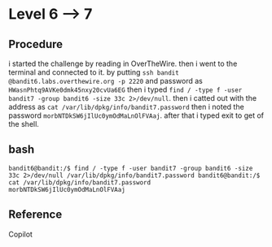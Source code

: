 # Level 6 --> 7

## Procedure
i started the challenge by reading in OverTheWire.
then i went to the terminal and connected to it.
by putting `ssh bandit @bandit6.labs.overthewire.org -p 2220` 
and password as `HWasnPhtq9AVKe0dmk45nxy20cvUa6EG`
then i typed `find / -type f -user bandit7 -group bandit6 -size 33c 2>/dev/null`.
then i catted out with the address as `cat /var/lib/dpkg/info/bandit7.password`
then i noted the password `morbNTDkSW6jIlUc0ymOdMaLnOlFVAaj`.
after that i typed exit to get of the shell.

## bash
`bandit6@bandit:/$ find / -type f -user bandit7 -group bandit6 -size 33c 2>/dev/null
/var/lib/dpkg/info/bandit7.password
bandit6@bandit:/$ cat /var/lib/dpkg/info/bandit7.password
morbNTDkSW6jIlUc0ymOdMaLnOlFVAaj`

## Reference
Copilot
